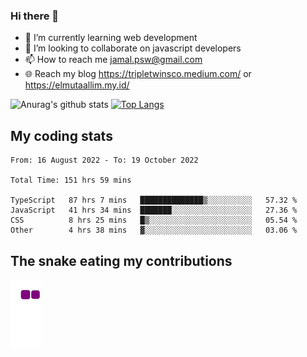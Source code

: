 ### Hi there 👋

<!--
**padepokanpenguin/padepokanpenguin** is a ✨ _special_ ✨ repository because its `README.md` (this file) appears on your GitHub profile.
-->

- 🌱 I’m currently learning  web development
- 👯 I’m looking to collaborate on javascript developers
- 📫 How to reach me jamal.psw@gmail.com
- 🌐 Reach my blog https://tripletwinsco.medium.com/ or https://elmutaallim.my.id/

![Anurag's github stats](https://github-readme-stats.vercel.app/api?username=padepokanpenguin&count_private=true&disable_animations=false&show_icons=true&theme=default)
[![Top Langs](https://github-readme-stats.vercel.app/api/top-langs/?username=padepokanpenguin&theme=default&layout=compact)](https://github.com/padepokanpenguin)

## My coding stats

<!--START_SECTION:waka-->

```text
From: 16 August 2022 - To: 19 October 2022

Total Time: 151 hrs 59 mins

TypeScript   87 hrs 7 mins   ██████████████▒░░░░░░░░░░   57.32 %
JavaScript   41 hrs 34 mins  ███████░░░░░░░░░░░░░░░░░░   27.36 %
CSS          8 hrs 25 mins   █▒░░░░░░░░░░░░░░░░░░░░░░░   05.54 %
Other        4 hrs 38 mins   ▓░░░░░░░░░░░░░░░░░░░░░░░░   03.06 %
```

<!--END_SECTION:waka-->


## The snake eating my contributions
![snake gif](https://github.com/padepokanpenguin/padepokanpenguin/blob/output/github-contribution-grid-snake.gif)
